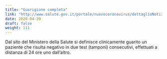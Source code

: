```yaml
---
title: "Guarigione completa"
link: "http://www.salute.gov.it/portale/nuovocoronavirus/dettaglioNotizieNuovoCoronavirus.jsp?lingua=italiano&menu=notizie&p=dalministero&id=4274"
date: 2020-04-20
draft: false
weight: 111
---
```



Dal sito del Ministero della Salute si definisce clinicamente guarito un paziente che risulta negativo in due test (tamponi) consecutivi, effettuati a distanza di 24 ore uno dall’altro.